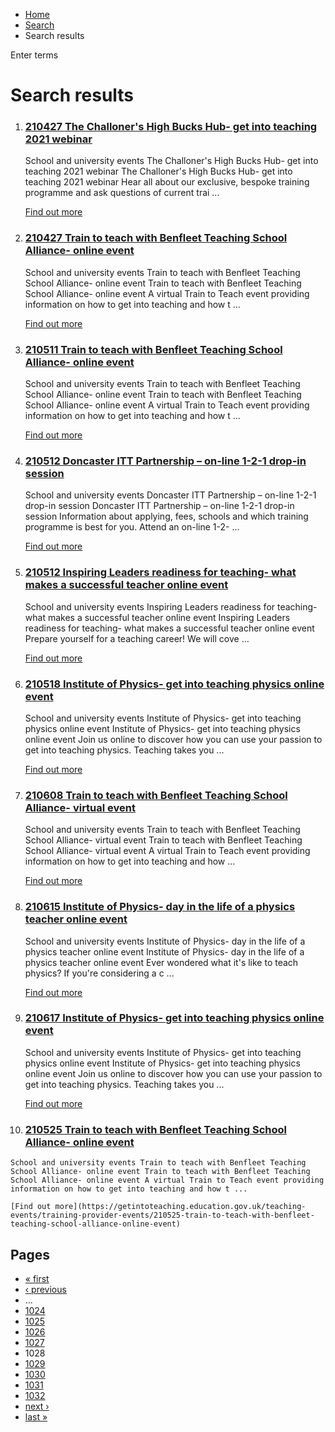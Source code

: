 *   [Home](/)
*   [Search](/search)
*   Search results

Enter terms 

Search results
==============

1.  ### [210427 The Challoner's High Bucks Hub- get into teaching 2021 webinar](https://getintoteaching.education.gov.uk/teaching-events/training-provider-events/210427-the-challoners-high-bucks-hub-get-into-teaching-2021-webinar)
    
    School and university events The Challoner's High Bucks Hub- get into teaching 2021 webinar The Challoner's High Bucks Hub- get into teaching 2021 webinar Hear all about our exclusive, bespoke training programme and ask questions of current trai ...
    
    [Find out more](https://getintoteaching.education.gov.uk/teaching-events/training-provider-events/210427-the-challoners-high-bucks-hub-get-into-teaching-2021-webinar)
    
2.  ### [210427 Train to teach with Benfleet Teaching School Alliance- online event](https://getintoteaching.education.gov.uk/teaching-events/training-provider-events/210427-train-to-teach-with-benfleet-teaching-school-alliance-online-event)
    
    School and university events Train to teach with Benfleet Teaching School Alliance- online event Train to teach with Benfleet Teaching School Alliance- online event A virtual Train to Teach event providing information on how to get into teaching and how t ...
    
    [Find out more](https://getintoteaching.education.gov.uk/teaching-events/training-provider-events/210427-train-to-teach-with-benfleet-teaching-school-alliance-online-event)
    
3.  ### [210511 Train to teach with Benfleet Teaching School Alliance- online event](https://getintoteaching.education.gov.uk/teaching-events/training-provider-events/210511-train-to-teach-with-benfleet-teaching-school-alliance-online-event)
    
    School and university events Train to teach with Benfleet Teaching School Alliance- online event Train to teach with Benfleet Teaching School Alliance- online event A virtual Train to Teach event providing information on how to get into teaching and how t ...
    
    [Find out more](https://getintoteaching.education.gov.uk/teaching-events/training-provider-events/210511-train-to-teach-with-benfleet-teaching-school-alliance-online-event)
    
4.  ### [210512 Doncaster ITT Partnership – on-line 1-2-1 drop-in session](https://getintoteaching.education.gov.uk/teaching-events/training-provider-events/210512-doncaster-itt-partnership-%E2%80%93-on-line-1-2-1-drop-in-session)
    
    School and university events Doncaster ITT Partnership – on-line 1-2-1 drop-in session Doncaster ITT Partnership – on-line 1-2-1 drop-in session Information about applying, fees, schools and which training programme is best for you. Attend an on-line 1-2- ...
    
    [Find out more](https://getintoteaching.education.gov.uk/teaching-events/training-provider-events/210512-doncaster-itt-partnership-%E2%80%93-on-line-1-2-1-drop-in-session)
    
5.  ### [210512 Inspiring Leaders readiness for teaching- what makes a successful teacher online event](https://getintoteaching.education.gov.uk/teaching-events/training-provider-events/210512-inspiring-leaders-readiness-for-teaching-what-makes-a-successful-teacher-online-event)
    
    School and university events Inspiring Leaders readiness for teaching- what makes a successful teacher online event Inspiring Leaders readiness for teaching- what makes a successful teacher online event Prepare yourself for a teaching career! We will cove ...
    
    [Find out more](https://getintoteaching.education.gov.uk/teaching-events/training-provider-events/210512-inspiring-leaders-readiness-for-teaching-what-makes-a-successful-teacher-online-event)
    
6.  ### [210518 Institute of Physics- get into teaching physics online event](https://getintoteaching.education.gov.uk/teaching-events/training-provider-events/210518-institute-of-physics-get-into-teaching-physics-online-event)
    
    School and university events Institute of Physics- get into teaching physics online event Institute of Physics- get into teaching physics online event Join us online to discover how you can use your passion to get into teaching physics. Teaching takes you ...
    
    [Find out more](https://getintoteaching.education.gov.uk/teaching-events/training-provider-events/210518-institute-of-physics-get-into-teaching-physics-online-event)
    
7.  ### [210608 Train to teach with Benfleet Teaching School Alliance- virtual event](https://getintoteaching.education.gov.uk/teaching-events/training-provider-events/210608-train-to-teach-with-benfleet-teaching-school-alliance-virtual-event)
    
    School and university events Train to teach with Benfleet Teaching School Alliance- virtual event Train to teach with Benfleet Teaching School Alliance- virtual event A virtual Train to Teach event providing information on how to get into teaching and how ...
    
    [Find out more](https://getintoteaching.education.gov.uk/teaching-events/training-provider-events/210608-train-to-teach-with-benfleet-teaching-school-alliance-virtual-event)
    
8.  ### [210615 Institute of Physics- day in the life of a physics teacher online event](https://getintoteaching.education.gov.uk/teaching-events/training-provider-events/210615-institute-of-physics-day-in-the-life-of-a-physics-teacher-online-event)
    
    School and university events Institute of Physics- day in the life of a physics teacher online event Institute of Physics- day in the life of a physics teacher online event Ever wondered what it's like to teach physics? If you're considering a c ...
    
    [Find out more](https://getintoteaching.education.gov.uk/teaching-events/training-provider-events/210615-institute-of-physics-day-in-the-life-of-a-physics-teacher-online-event)
    
9.  ### [210617 Institute of Physics- get into teaching physics online event](https://getintoteaching.education.gov.uk/teaching-events/training-provider-events/210617-institute-of-physics-get-into-teaching-physics-online-event)
    
    School and university events Institute of Physics- get into teaching physics online event Institute of Physics- get into teaching physics online event Join us online to discover how you can use your passion to get into teaching physics. Teaching takes you ...
    
    [Find out more](https://getintoteaching.education.gov.uk/teaching-events/training-provider-events/210617-institute-of-physics-get-into-teaching-physics-online-event)
    
10.  ### [210525 Train to teach with Benfleet Teaching School Alliance- online event](https://getintoteaching.education.gov.uk/teaching-events/training-provider-events/210525-train-to-teach-with-benfleet-teaching-school-alliance-online-event)
    
    School and university events Train to teach with Benfleet Teaching School Alliance- online event Train to teach with Benfleet Teaching School Alliance- online event A virtual Train to Teach event providing information on how to get into teaching and how t ...
    
    [Find out more](https://getintoteaching.education.gov.uk/teaching-events/training-provider-events/210525-train-to-teach-with-benfleet-teaching-school-alliance-online-event)
    

Pages
-----

*   [« first](/search/site "Go to first page")
*   [‹ previous](/search/site?page=1026 "Go to previous page")
*   …
*   [1024](/search/site?page=1023 "Go to page 1024")
*   [1025](/search/site?page=1024 "Go to page 1025")
*   [1026](/search/site?page=1025 "Go to page 1026")
*   [1027](/search/site?page=1026 "Go to page 1027")
*   1028
*   [1029](/search/site?page=1028 "Go to page 1029")
*   [1030](/search/site?page=1029 "Go to page 1030")
*   [1031](/search/site?page=1030 "Go to page 1031")
*   [1032](/search/site?page=1031 "Go to page 1032")
*   [next ›](/search/site?page=1028 "Go to next page")
*   [last »](/search/site?page=1032 "Go to last page")